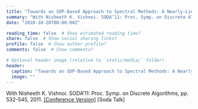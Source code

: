 ```yaml
---
title: "Towards an SDP-Based Approach to Spectral Methods: A Nearly-Linear Time Algorithm for Graph Partitioning and Decomposition"
summary: "With Nisheeth K. Vishnoi. SODA’11: Proc. Symp. on Discrete Algorithms, pp. 532-545, 2011. [[Conference Version]](http://www.siam.org/proceedings/soda/2011/SODA11_042_orecchial.pdf) [Soda Talk]"
date: "2010-10-20T00:00:00Z"

reading_time: false  # Show estimated reading time?
share: false  # Show social sharing links?
profile: false  # Show author profile?
comments: false  # Show comments?

# Optional header image (relative to `static/media/` folder).
header:
  caption: "Towards an SDP-Based Approach to Spectral Methods: A Nearly-Linear Time Algorithm for Graph Partitioning and Decomposition"
  image: ""
---
```


With Nisheeth K. Vishnoi. SODA’11: Proc. Symp. on Discrete Algorithms, pp. 532-545, 2011. [[Conference Version]](http://www.siam.org/proceedings/soda/2011/SODA11_042_orecchial.pdf) [Soda Talk]
